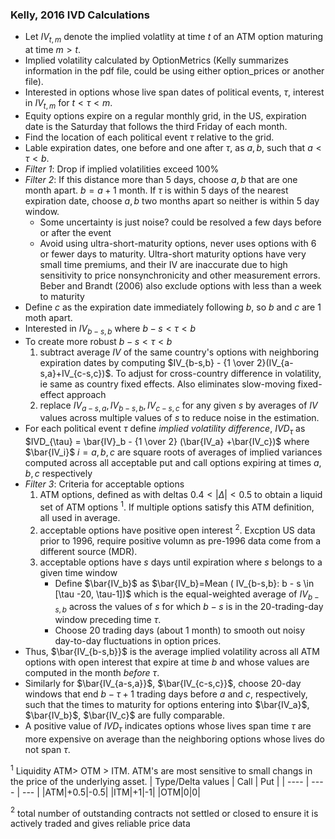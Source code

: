 ### Kelly, 2016 IVD Calculations 
- Let $IV_{t,m}$ denote the implied volatlity at time $t$ of an ATM option maturing at time $m>t$.
- Implied volatility calculated by OptionMetrics (Kelly summarizes information in the pdf file, could be using either option_prices or another file).
- Interested in options whose live span dates of political events, $\tau$, interest in $IV_{t, m}$ for $t< \tau < m$.
- Equity options expire on a regular monthly grid, in the US, expiration date is the Saturday that follows the third Friday of each month.
- Find the location of each political event $\tau$ relative to the grid.
- Lable expiration dates, one before and one after $\tau$, as $a, b$, such that $a < \tau < b$.
- _Filter 1_: Drop if implied volatilities exceed 100% 
- _Filter 2_: If this distance more than 5 days, choose $a, b$ that are one month apart. $b = a+1$ month. If $\tau$ is within 5 days of the nearest expiration date, choose $a, b$ two months apart so neither is within 5 day window.
  - Some uncertainty is just noise? could be resolved a few days before or after the event
  - Avoid using ultra-short-maturity options, never uses options with 6 or fewer days to maturity. Ultra-short maturity options have very small time premiums, and their IV are inaccurate due to high sensitivity to price nonsynchronicity and other measurement errors. Beber and Brandt (2006) also exclude options with less than a week to maturity 
- Define $c$ as the expiration date immediately following $b$, so $b$ and $c$ are 1 moth apart.
- Interested in $IV_{b-s,b}$ where $b-s < \tau < b$
- To create more robust $b-s < \tau < b$
   1. subtract average $IV$ of the same country's options with neighboring expiration dates by computing $IV_{b-s,b} - {1 \over 2}(IV_{a-s,a}+IV_{c-s,c})$. To adjust for cross-country difference in volatility, ie same as country fixed effects. Also eliminates slow-moving fixed-effect approach
   2. replace $IV_{a-s,a}, IV_{b-s,b}, IV_{c-s,c}$ for any given $s$ by averages of $IV$ values across multiple values of $s$ to reduce noise in the estimation.
- For each political event $\tau$ define _implied volatility difference_, $IVD_{\tau}$ as
  $IVD_{\tau} = \bar{IV}_b - {1 \over 2} (\bar{IV_a} +\bar{IV_c})$
  where $\bar{IV_i}$ $i=a,b,c$  are square roots of averages of implied variances computed across all acceptable put and call options expiring at times $a, b, c$ respectively
- _Filter 3_: Criteria for acceptable options
  1. ATM options, defined as with deltas $0.4 < |\Delta| < 0.5$ to obtain a liquid set of ATM options $^1$. If multiple options satisfy this ATM definition, all used in average.
  2. acceptable options have positive open interest $^2$. Excption US data prior to 1996, require positive volumn as pre-1996 data come from a different source (MDR).
  3. acceptable options have $s$ days until expiration where $s$ belongs to a given time window
     - Define $\bar{IV_b}$ as $\bar{IV_b}=Mean ( IV_{b-s,b}: b - s \in [\tau -20, \tau-1])$ which is the equal-weighted average of $IV_{b-s, b}$ across the values of $s$ for which $b-s$ is in the 20-trading-day window preceding time $\tau$.
     - Choose 20 trading days (about 1 month) to smooth out noisy day-to-day fluctuations in option prices.
- Thus, $\bar{IV_{b-s,b}}$ is the average implied volatility across all ATM options with open interest that expire at time $b$ and whose values are computed in the month _before_ $\tau$.
- Similarly for $\bar{IV_{a-s,a}}$, $\bar{IV_{c-s,c}}$, choose 20-day windows that end $b- \tau +1$ trading days before $a$ and $c$, respectively, such that the times to maturity for options entering into $\bar{IV_a}$, $\bar{IV_b}$, $\bar{IV_c}$ are fully comparable.
- A positive value of $IVD_{\tau}$ indicates options whose lives span time $\tau$ are more expensive on average than the neighboring options whose lives do not span $\tau$. 


$^1$ Liquidity ATM> OTM > ITM. ATM's are most sensitive to small changs in the price of the underlying asset.
| Type/Delta values | Call | Put |
| ---- | ---- | --- |
|ATM|+0.5|-0.5|
|ITM|+1|-1|
|OTM|0|0|

$^2$ total number of outstanding contracts not settled or closed to ensure it is actively traded and gives reliable price data 
